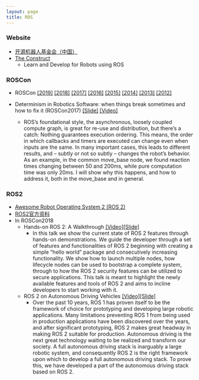 ```yaml
---
layout: page
title: ROS
---
```


### Website

- [开源机器人基金会（中国）](http://www.roseducation.org/)
- [The Construct](http://www.theconstruct.ai/)
	- Learn and Develop for Robots using ROS

### ROSCon

- ROSCon [[2019]](https://roscon.ros.org/2019/) [[2018]](https://roscon.ros.org/2018/) [[2017]](https://roscon.ros.org/2017/) [[2016]](https://roscon.ros.org/2016/) [[2015]](https://roscon.ros.org/2015/) [[2014]](https://roscon.ros.org/2014/) [[2013]](https://roscon.ros.org/2013/) [[2012]](https://roscon.ros.org/2012/)

- Determinism in Robotics Software: when things break sometimes and how to fix it (ROSCon2017) [[Slide]](https://roscon.ros.org/2017/presentations/ROSCon%202017%20Determinism%20in%20ROS.pdf) [[Video]](https://vimeo.com/236186712)
	- ROS’s foundational style, the asynchronous, loosely coupled compute graph, is great for re-use and distribution, but there’s a catch: Nothing guarantees execution ordering. This means, the order in which callbacks and timers are executed can change even when inputs are the same. In many important cases, this leads to different results, and – subtly or not so subtly – changes the robot’s behavior. As an example, in the common move_base node, we found reaction times changing between 50 and 200ms, while pure computation time was only 20ms. I will show why this happens, and how to address it, both in the move_base and in general.

### ROS2

- [Awesome Robot Operating System 2 (ROS 2) ](https://fkromer.github.io/awesome-ros2/)
- [ROS2官方资料](https://index.ros.org/doc/ros2/)
- In ROSCon2018
	- Hands-on ROS 2: A Walkthrough [[Video]](https://vimeo.com/292693129)[[Slide]](https://roscon.ros.org/2018/presentations/ROSCon2018_ROS2HandsOn.pdf)
		- In this talk we show the current state of ROS 2 features through hands-on demonstrations. We guide the developer through a set of features and functionalities of ROS 2 beginning with creating a simple “hello world” package and consecutively increasing functionality. We show how to launch multiple nodes, how lifecycle nodes can be used to bootstrap a complete system, through to how the ROS 2 security features can be utilized to secure applications. This talk is meant to highlight the newly available features and tools of ROS 2 and aims to incline developers to start working with it.
	- ROS 2 on Autonomous Driving Vehicles [[Video]](https://vimeo.com/292695688)[[Slide]](https://roscon.ros.org/2018/presentations/ROSCon2018_ROS2onAutonomousDrivingVehicles.pdf)
		- Over the past 10 years, ROS 1 has proven itself to be the framework of choice for prototyping and developing large robotic applications. Many limitations preventing ROS 1 from being used in production applications have been discovered over the years, and after significant prototyping, ROS 2 makes great headway in making ROS 2 suitable for production. Autonomous driving is the next great technology waiting to be realized and transform our society. A full autonomous driving stack is inarguably a large robotic system, and consequently ROS 2 is the right framework upon which to develop a full autonomous driving stack. To prove this, we have developed a part of the autonomous driving stack based on ROS 2.


